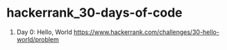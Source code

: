 # hackerrank_30-days-of-code

1. Day 0: Hello, World https://www.hackerrank.com/challenges/30-hello-world/problem 